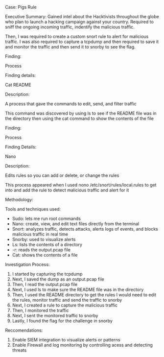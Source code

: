 Case: Pigs Rule

Executive Summary: Gained intel about the Hacktivists throughout the globe who plan to launch a hacking campaign against your country. Required to sniff the ongoing incoming traffic, indentify the malicious traffic.

Then, I was required to create a custom snort rule to alert for malicious traffic. I was also required to capture a tcpdump and then required to save it and monitor the traffic and then send it to snorby to see the flag.

Finding: 

Process

Finding details: 

Cat README

Description:

A process that gave the commands to edit, send, and filter traffic

This command was discovered by using ls to see if the README file was in the directory then using the cat command to show the contents of the file

Finding:

Process

Finding Details:

Nano

Description:


Edits rules so you can add or delete, or change the rules

This process appeared when I used nono /etc/snort/rules/local.rules to get into and add the rule to detect malicious traffic and alert for it

Methodology: 

Tools and techniques used:

- Sudo: lets me run root commands
- Nano: create, view, and edit text files directly from the terminal
- Snort: analyzes traffic, detects attacks, alerts logs of events, and blocks malicious traffic in real time
- Snorby: used to visualize alerts
- Ls: lists the contents of a directory
- -r: reads the output.pcap file
- Cat: shows the contents of a file

Investigation Process: 
1. I started by capturing the tcpdump
2. Next, I saved the dump as an output.pcap file
3. Then, I read the output.pcap file
4. Next, I used ls to make sure the README file was in the directory
5. Then, I used the README directory to get the rules I would need to edit the rules, monitor traffic and send the traffic to snorby
6. Next, I created a rule to capture the malicious traffic
7. Then, I monitored the traffic
8. Next, I sent the monitored traffic to snorby
9. Lastly, I found the flag for the challenge in snorby

Reccomendations: 
1. Enable SIEM integration to visualize alerts or patterns
2. Enable Firewall and log monitoring by controlling acess and detecting threats
